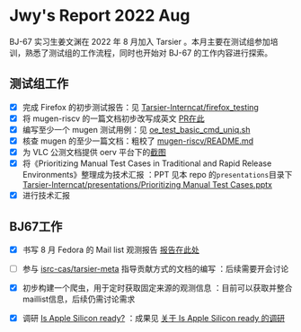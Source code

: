 # Jwy's Report 2022 Aug

BJ-67 实习生姜文渊在 2022 年 8 月加入 Tarsier 。本月主要在测试组参加培训，熟悉了测试组的工作流程，同时也开始对 BJ-67 的工作内容进行探索。

## 测试组工作

- [x] 完成 Firefox 的初步测试报告：见 [Tarsier-Interncat/firefox_testing](https://github.com/jwyjohn/Tarsier-Interncat/tree/main/firefox_testing)
- [x] 将 mugen-riscv 的一篇文档初步改写成英文 [PR在此](https://github.com/brsf11/mugen-riscv/pull/3) 
- [x] 编写至少一个 mugen 测试用例：见 [oe_test_basic_cmd_uniq.sh](https://github.com/jwyjohn/mugen-riscv/blob/riscv/testcases/embedded-test/os_basic_tests/oe_test_basic_cmd_uniq/oe_test_basic_cmd_uniq.sh)
- [x] 核查 mugen 的至少一篇文档：粗校了 [mugen-riscv/README.md](https://github.com/jwyjohn/mugen-riscv/blob/riscv/README.md)
- [x] 为 VLC 公测文档提供 oerv 平台下的[截图](https://github.com/jwyjohn/testing/blob/main/vlc/VLC_userguide.md)
- [x] 将《Prioritizing Manual Test Cases in Traditional and Rapid Release Environments》整理成为技术汇报 ：PPT 见本 repo 的`presentations`目录下 [Tarsier-Interncat/presentations/Prioritizing Manual Test Cases.pptx](https://github.com/jwyjohn/Tarsier-Interncat/blob/main/presentations/Prioritizing%20Manual%20Test%20Cases.pptx)
- [x] 进行技术汇报

## BJ67工作

- [x] 书写 8 月 Fedora 的 Mail list 观测报告 [报告在此处](https://shimo.im/docs/0l3NV6vydBcdYE3R/)
- [ ] 参与 [isrc-cas/tarsier-meta](https://github.com/isrc-cas/tarsier-meta) 指导贡献方式的文档的编写 ：后续需要开会讨论
- [x] 初步构建一个爬虫，用于定时获取固定来源的观测信息 ：目前可以获取并整合maillist信息，后续仍需讨论需求
- [x] 调研 [Is Apple Silicon ready?](https://isapplesiliconready.com/) ：成果见 [关于 Is Apple Silicon ready 的调研](https://shimo.im/docs/0l3NV6vydBcdYE3R/)


